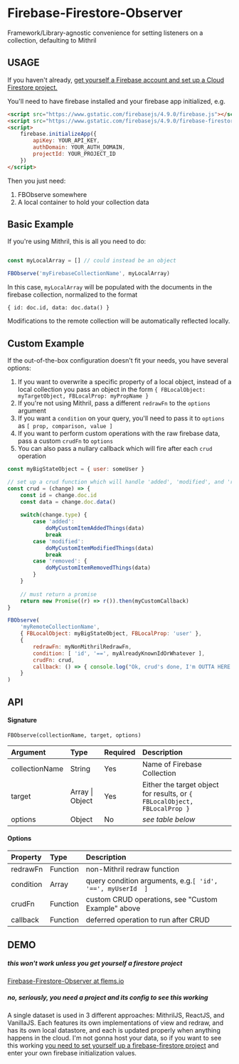 # Firebase-Firestore-Observer
Framework/Library-agnostic convenience for setting listeners on a collection, defaulting to Mithril

## USAGE

If you haven't already, [get yourself a Firebase account and set up a Cloud Firestore project.](https://console.firebase.google.com/)

You'll need to have firebase installed and your firebase app initialized, e.g.
```html
<script src="https://www.gstatic.com/firebasejs/4.9.0/firebase.js"></script>
<script src="https://www.gstatic.com/firebasejs/4.9.0/firebase-firestore.js"></script>
<script>
    firebase.initializeApp({
        apiKey: YOUR_API_KEY,
        authDomain: YOUR_AUTH_DOMAIN,
        projectId: YOUR_PROJECT_ID
    })
</script>
```

Then you just need:
1. FBObserve somewhere
2. A local container to hold your collection data

## Basic Example

If you're using Mithril, this is all you need to do:

```js

const myLocalArray = [] // could instead be an object

FBObserve('myFirebaseCollectionName', myLocalArray)

```

In this case, `myLocalArray` will be populated with the documents in the firebase collection, normalized to the format

`{ id: doc.id, data: doc.data() }`

Modifications to the remote collection will be automatically reflected locally.

## Custom Example

If the out-of-the-box configuration doesn't fit your needs, you have several options:

1. If you want to overwrite a specific property of a local object, instead of a local collection you pass an object in the form `{ FBLocalObject: myTargetObject, FBLocalProp: myPropName }`
2. If you're not using Mithril, pass a different `redrawFn` to the `options` argument
3. If you want a `condition` on your query, you'll need to pass it to `options` as `[ prop, comparison, value ]`
4. If you want to perform custom operations with the raw firebase data, pass a custom `crudFn` to `options`
5. You can also pass a nullary callback which will fire after each `crud` operation

```js
const myBigStateObject = { user: someUser }

// set up a crud function which will handle 'added', 'modified', and 'removed', e.g.
const crud = (change) => {
    const id = change.doc.id
    const data = change.doc.data()
    
    switch(change.type) {
        case 'added':
            doMyCustomItemAddedThings(data)
            break
        case 'modified': 
            doMyCustomItemModifiedThings(data)
            break
        case 'removed': {
            doMyCustomItemRemovedThings(data)
        }
    }
    
    // must return a promise
    return new Promise((r) => r()).then(myCustomCallback)
}

FBObserve(
    'myRemoteCollectionName',
    { FBLocalObject: myBigStateObject, FBLocalProp: 'user' },
    {
        redrawFn: myNonMithrilRedrawFn,
        condition: [ 'id', '==', myAlreadyKnownIdOrWhatever ],
        crudFn: crud,
        callback: () => { console.log("Ok, crud's done, I'm OUTTA HERE.") }
    }
)

```

## API

#### Signature

`FBObserve(collectionName, target, options)`

| Argument | Type                 | Required | Description |
| :---------- | :-------------------- | :---------- | :---------- |
| collectionName  | String | Yes | Name of Firebase Collection |
| target | Array \| Object | Yes | Either the target object for results, or `{ FBLocalObject, FBLocalProp }` |
| options | Object  | No | _see table below_  |

#### Options

| Property | Type | Description |
| :-------- | :-------- | :---------- |
| redrawFn | Function | non-Mithril redraw function |
| condition | Array | query condition arguments, e.g.`[ 'id', '==', myUserId  ]` |
| crudFn | Function | custom CRUD operations, see "Custom Example" above |
| callback | Function | deferred operation to run after CRUD |

## DEMO

##### _this won't work unless you get yourself a firestore project_

[Firebase-Firestore-Observer at flems.io](https://tinyurl.com/ycyxrzo5)

##### _no, *seriously*, you need a project and its config to see this working_

A single dataset is used in 3 different approaches: MithrilJS, ReactJS, and VanillaJS. Each features its own implementations of view and redraw, and has its own local datastore, and each is updated properly when anything happens in the cloud. I'm not gonna host your data, so if you want to see this working [you need to set yourself up a firebase-firestore project](https://console.firebase.google.com/) and enter your own firebase initialization values.
